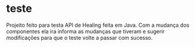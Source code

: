 # teste

<span class="span_01">Projeito feito para testa API de Healing feita em Java.</span>
Com a mudança dos componentes ela ira informa as mudanças que tiveram e sugerir modificações para que o teste volte a passar com sucesso.
